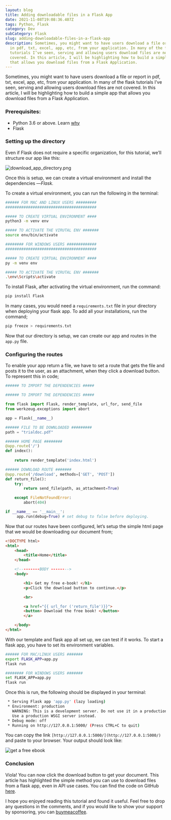 ```yaml
---
layout: blog
title: Adding downloadable files in a Flask App
date: 2021-11-08T19:08:36.407Z
tags: Python, Flask
category: Dev
subCategory: Flask
slug: adding-downloadable-files-in-a-flask-app
description: Sometimes, you might want to have users download a file or report
  in pdf, txt, excel, app, etc, from your application. In many of the flask
  tutorials I’ve seen, serving and allowing users download files are not
  covered. In this article, I will be highlighting how to build a simple app
  that allows you download files from a Flask Application.
---
```

Sometimes, you might want to have users download a file or report in pdf, txt, excel, app, etc, from your application. In many of the flask tutorials I’ve seen, serving and allowing users download files are not covered. In this article, I will be highlighting how to build a simple app that allows you download files from a Flask Application. 

### Prerequisites:

* Python 3.6 or above. Learn [why](https://flask.palletsprojects.com/en/0.12.x/python3/)
* Flask

### Setting up the directory

Even if Flask does not require a specific organization, for this tutorial, we’ll structure our app like this: 

![download_app_directory.png](Adding%20downloadable%20files%20in%20a%20Flask%20App%2027fe9468f94f43719831f4db2b5c7010/download_app_directory.png)

Once this is setup, we can create a virtual environment and install the dependencies —*Flask.* 

To create a virtual environment, you can run the following in the terminal:

```bash
###### FOR MAC AND LINUX USERS #########
########################################

##### TO CREATE VIRTUAL ENVIRONMENT ####
python3 -m venv env 

##### TO ACTIVATE THE VIRUTAL ENV #######
source env/bin/activate

######## FOR WINDOWS USERS #############
########################################

##### TO CREATE VIRTUAL ENVIRONMENT ####
py -m venv env

##### TO ACTIVATE THE VIRUTAL ENV #######
.\env\Scripts\activate
```

To install Flask, after activating the virtual environment, run the command: 

```bash
pip install Flask
```

In many cases, you would need a `requirements.txt` file in your directory when deploying your flask app. To add all your installations, run the command;

```bash
pip freeze > requirements.txt
```

Now that our directory is setup, we can create our app and routes in the `app.py` file.

### Configuring the routes

To enable your app return a file, we have to set a route that gets the file and posts it to the user, as an attachment, when they click a download button. To represent this in code;

```python
###### TO IMPORT THE DEPENDENCIES #####

###### TO IMPORT THE DEPENDENCIES #####

from flask import Flask, render_template, url_for, send_file
from werkzeug.exceptions import abort

app = Flask(__name__)

###### FILE TO BE DOWNLOADED #########
path = "trialdoc.pdf"

###### HOME PAGE ########
@app.route('/')
def index():
     
    return render_template('index.html')

###### DOWNLOAD ROUTE #######
@app.route('/download', methods=['GET', 'POST'])
def return_file():
    try:
        return send_file(path, as_attachment=True)

    except FileNotFoundError:
        abort(404)

if __name__ == '__main__':
     app.run(debug=True) # set debug to false before deploying.
```

Now that our routes have been configured, let’s setup the simple html page that we would be downloading our document from;

```html
<!DOCTYPE html>
<html>
    <head>
        <title>Home</title>
    </head>

    <!---------BODY -------->
    <body>

        <h1> Get my free e-book! </h1>
        <p>Click the download button to continue.</p>

        <br>

        <a href="{{ url_for ('return_file')}}">
        <button> Download the free book! </button>
        </a>

    </body>
</html>
```

With our template and flask app all set up, we can test if it works. To start a flask app, you have to set its environment variables. 

```bash
###### FOR MAC/LINUX USERS ####### 
export FLASK_APP=app.py
flask run

######## FOR WINDOWS USERS #######
set FLASK_APP=app.py
flask run
```

Once this is run, the following should be displayed in your terminal:

```bash
 * Serving Flask app 'app.py' (lazy loading)
 * Environment: production
   WARNING: This is a development server. Do not use it in a production deployment.
   Use a production WSGI server instead.
 * Debug mode: off
 * Running on http://127.0.0.1:5000/ (Press CTRL+C to quit)
```

You can copy the link `[http://127.0.0.1:5000/](http://127.0.0.1:5000/)` and paste to your browser. Your output should look like:

![get a free ebook ](/image/screen_shot_2021-08-17_at_9.53.22_am.png)

### **Conclusion**

Viola! You can now click the download button to get your document. This article has highlighted the simple method you can use to download files from a flask app, even in API use cases. You can find the code on GitHub [here](https://github.com/LuluNwenyi/Adding-Flask-Downloads-Tutorial).

I hope you enjoyed reading this tutorial and found it useful. Feel free to drop any questions in the comments, and if you would like to show your support by sponsoring, you can [buymeacoffee](https://buymeacoffee.com/lulunwenyi).